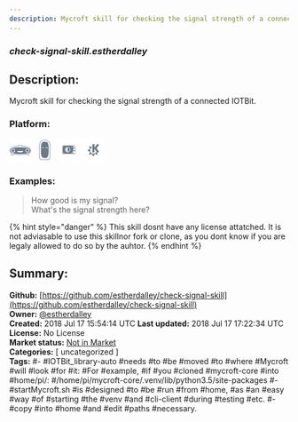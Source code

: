 ```yaml
---
description: Mycroft skill for checking the signal strength of a connected IOTBit.
---
```


### _check-signal-skill.estherdalley_  
## Description:  
Mycroft skill for checking the signal strength of a connected IOTBit.  
  
### Platform:  
 ![Mark I](../.gitbook/assets/mark-1-icon.png)  ![Mark II](../.gitbook/assets/mark-2-icon.png)  ![Picroft](../.gitbook/assets/picroft-icon.png)  ![plasmoid](../.gitbook/assets/kde.png)   
### Examples:  
> How good is my signal?  
> What's the signal strength here?  
  
{% hint style="danger" %}
This skill dosnt have any license attatched. It is not adviasable to use this skillnor fork or clone, as you dont know if you are legaly allowed to do so by the auhtor.
{% endhint %}
  
## Summary:  
**Github:** [https://github.com/estherdalley/check-signal-skill](https://github.com/estherdalley/check-signal-skill)  
**Owner:** [@estherdalley](https://github.com/estherdalley)  
**Created:** 2018 Jul 17 15:54:14 UTC  **Last updated:** 2018 Jul 17 17:22:34 UTC  
**License:** No License  
**Market status:** [Not in Market](https://market.mycroft.ai/skill/)  
**Categories:** [ uncategorized ]   
**Tags:** \#- \#IOTBit_library-auto \#needs \#to \#be \#moved \#to \#where \#Mycroft \#will \#look \#for \#it: \#For \#example, \#if \#you \#cloned \#mycroft-core \#into \#home/pi/: \#/home/pi/mycroft-core/.venv/lib/python3.5/site-packages \#- \#startMycroft.sh \#is \#designed \#to \#be \#run \#from \#home, \#as \#an \#easy \#way \#of \#starting \#the \#venv \#and \#cli-client \#during \#testing \#etc. \#- \#copy \#into \#home \#and \#edit \#paths \#necessary.   
